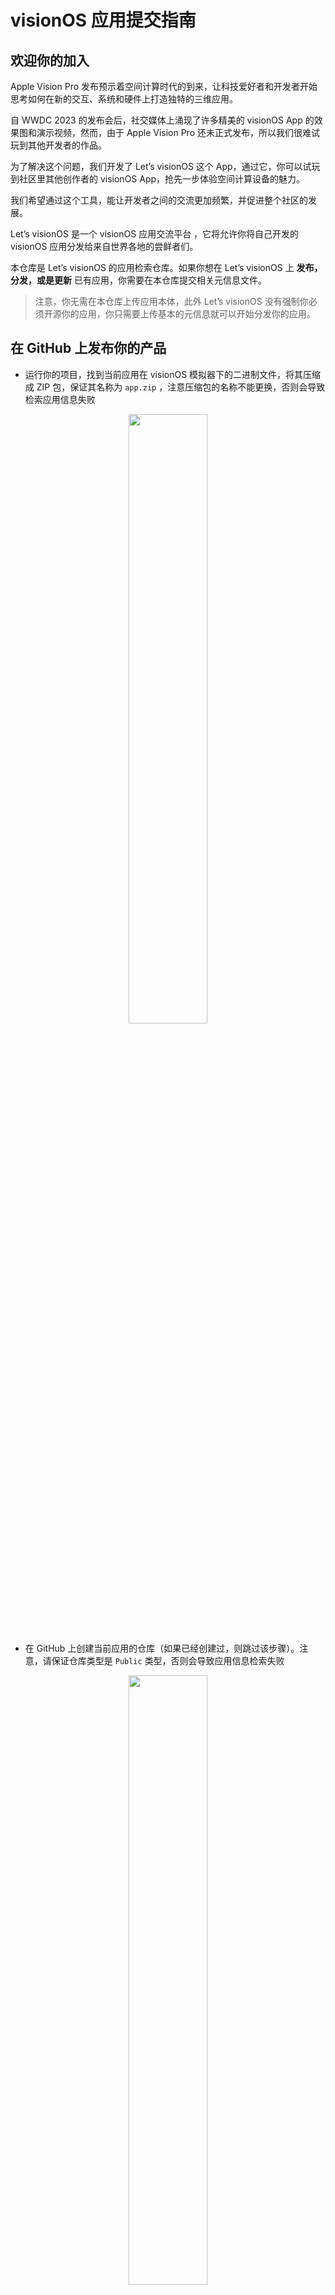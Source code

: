 # visionOS 应用提交指南

## 欢迎你的加入

Apple Vision Pro 发布预示着空间计算时代的到来，让科技爱好者和开发者开始思考如何在新的交互、系统和硬件上打造独特的三维应用。

自 WWDC 2023 的发布会后，社交媒体上涌现了许多精美的 visionOS App 的效果图和演示视频，然而，由于 Apple Vision Pro 还未正式发布，所以我们很难试玩到其他开发者的作品。

为了解决这个问题，我们开发了 Let’s visionOS 这个 App，通过它，你可以试玩到社区里其他创作者的 visionOS App，抢先一步体验空间计算设备的魅力。

我们希望通过这个工具，能让开发者之间的交流更加频繁，并促进整个社区的发展。

Let’s visionOS 是一个 visionOS 应用交流平台 ，它将允许你将自己开发的 visionOS 应用分发给来自世界各地的尝鲜者们。

本仓库是 Let’s visionOS 的应用检索仓库。如果你想在 Let’s visionOS 上 **发布，分发，或是更新** 已有应用，你需要在本仓库提交相关元信息文件。

> 注意，你无需在本仓库上传应用本体，此外 Let’s visionOS  没有强制你必须开源你的应用，你只需要上传基本的元信息就可以开始分发你的应用。

## 在 GitHub 上发布你的产品

- 运行你的项目，找到当前应用在 visionOS 模拟器下的二进制文件，将其压缩成 ZIP 包，保证其名称为 `app.zip` ，注意压缩包的名称不能更换，否则会导致检索应用信息失败

<p align="center">
  <img src="https://github.com/XRealityZone/XRApps/assets/11788119/1faeadfa-2fca-4016-80b5-710622c3a55d" width="50%" height="50%">
</p>


- 在 GitHub 上创建当前应用的仓库（如果已经创建过，则跳过该步骤）。注意，请保证仓库类型是 `Public` 类型，否则会导致应用信息检索失败

<p align="center">
  <img src="https://github.com/XRealityZone/XRApps/assets/11788119/1e6d4e10-9bbf-4951-a832-e54b9cad488a" width="50%" height="50%">
</p>

- 进入该仓库的 `Release` 界面，选择需要发布的 tag 号，并上传压缩包，即之前准备的`app.zip` ，填写相应的 Release 版本名称（推荐此名称与 tag 号保持相同）。

<p align="center">
  <img src="https://github.com/XRealityZone/XRApps/assets/11788119/274944f9-dc0f-4c39-b008-1d9e4135663c" width="50%" height="50%">
</p>


## 提交你的 App 信息到 XReality.Zone 的信息源中

- 对 XReality.Zone 的 [XRApps 仓库](https://github.com/XRealityZone/XRApps) 进行 Fork 操作。

<p align="center">
  <img src="https://github.com/XRealityZone/XRApps/assets/11788119/12e7e8a5-05b3-404b-9416-711638511e0d" width="50%" height="50%">
</p>

- 克隆 Fork 后的仓库到本地并创建新的分支，分支的命名规则为 `app/Your_App’s_Bundle_ID`

<p align="center">
  <img src="https://github.com/XRealityZone/XRApps/assets/11788119/404f8549-3653-4044-b913-faf09cee25a3" width="50%" height="50%">
</p>

- 每个需要在平台上发布的应用，都需要在本仓库下的 `XRApps` 中创建一个文件夹，并在文件夹中包含相关文件。为了防止文件夹名称重复，我们建议你将文件夹命名为具有唯一性质的名字，如 Bundle ID。下面是文件夹的基本结构：

```other
Folder
  - meta.json 
  - info.json
  - icon.png
  - some_photo.png
```

- `meta.json` 用来储存应用的基本元信息，主要被用来标识应用和检索使用。下面是一个示例文件：

```other
{
    "id": "579271a6-b86a-4dae-bbed-f856e830b42d",
    "name": "HelloWorld",
    "icon": "icon.png",
    "version": "1.0.0",
    "repo": "https://github.com/XRealityZone/what-vision-os-can-do",
    "category": "Developer",
    "bundle": "zone.xreality.WhatVisionOSCanDo",
    "featuredImage": "helloworld-feature.png",
    "slogan": "Meet the visionOS",
}
```

以下是对于各字段用法的解释：

| **字段名称**      | **是否必要** | **用途**                                                                                                                                                                          |
| ------------- | -------- | ------------------------------------------------------------------------------------------------------------------------------------------------------------------------------- |
| id            | 必要       | 应用标识，为 UUID 字符串，需自行生成，不能重复；推荐使用 [Online UUID Generator](https://www.uuidgenerator.net/) 的 V4 版本生成 UUID                                                                          |
| name          | 必要       | 应用名称                                                                                                                                                                            |
| icon          | 必要       | 应用图标，推荐大小为512 * 512，自动裁切为圆形，目前还不支持填写图片链接，需要将所有图片存到文件夹中，并在 JSON 文件中使用相对路径调用。                                                                                                     |
| version       | 必要       | 应用当前版本，支持  `A.B` 和 `A.B.C` 两种格式                                                                                                                                                 |
| repo          | 必要       | 应用的 GitHub Repo 地址，用于下载应用，该 Repo 无需包含源代码，但必须完成 [在 GitHub 上发布你的产品](craftdocs://open?blockId=F105C081-C8B4-4D9F-9959-DDB95508E30F&spaceId=23c2d78f-f0b2-a42c-f2cb-f0b2393adf52) 。 |
| category      | 必要       | 应用分类，必须从以下字段中选择：`Play`，`Work`，`Create`， `Develop`                                          |
| bundle        | 必要       | 上传应用的 Bundle ID                                                                                                                                                                 |
| featuredImage | 非必要      | 应用精选图片，推荐大小为 1300*800，如不添加，应用将不会在首页精选区展示，每张图片请控制在 1MB 以内；目前还不支持填写图片链接，需要将所有图片存到文件夹中，并在 JSON 文件中使用相对路径调用。                                                                        |
| slogan        | 非必要      | 应用标语，如果填写了 `featuredImage` 则必须填写该字段                                                                                                                                             |

- `info.json` 用来储存应用基本内容信息，将会被渲染并展示于应用详情页面。下面是一个示例文件：

```other
{
    "author": "Ryan Zhu",
    "description": "Unlock the full potential of your vision with EyeSight, a groundbreaking vision OS app designed to enhance and manage your visual experiences in real-time. EyeSight leverages the most advanced artificial intelligence and machine learning algorithms to analyze and interpret visual data, providing you with a host of functionalities that will redefine the way you see the world.\nKey Features:\nEnhanced Visual Perception: EyeSight uses real-time image processing and computer vision algorithms to optimize the images and videos you see, adjusting contrast, brightness, and sharpness to provide a clearer, more detailed view of your surroundings.\nObject and Text Recognition: EyeSight can identify and categorize objects and text in your field of vision, providing you with relevant information and context about what you are looking at.",
    "developerWebsite": "https://apple.com",
    "images": ["1.png", "2.png", "3.png"]
}
```

以下是对于各字段用法的解释：

| **字段名称**         | **是否必要** | **解释**                                                               |
| ---------------- | -------- | -------------------------------------------------------------------- |
| author           | 必要       | 应用开发者名称                                                              |
| description      | 必要       | 应用简介，可使用转义字符                                                         |
| developerWebsite | 必要       | 开发者网站                                                                |
| images           | 必要       | 应用截图，每张图片请控制在 1MB 以内；目前还不支持填写图片链接，需要将所有图片存到文件夹中，并在 JSON 文件中使用相对路径调用。 |

- 提交 commit 到自己的分支和仓库中，并在自己的仓库中发起向 XRealityZone 仓库的 PR 请求。

<p align="center">
  <img src="https://github.com/XRealityZone/XRApps/assets/11788119/a3c9bfdd-3a44-455b-9c91-72dff117e9fa" width="50%" height="50%">
</p>

<p align="center">
  <img src="https://github.com/XRealityZone/XRApps/assets/11788119/3d45a8ab-2120-4a25-bcdf-6417b505c614" width="50%" height="50%">
</p>

- 等待 XReality.Zone 的工作人员 Review 和 Merge 你的 PR，一旦你的 PR 被合入，就代表你的应用上架到了我们的交流平台。

<p align="center">
  <img src="https://github.com/XRealityZone/XRApps/assets/11788119/cafcd476-ae58-466c-a552-26544e20fc7a" width="50%" height="50%">
</p>

## FAQ

**Q：在哪里能找到当前应用在 visionOS 模拟器下的二进制文件？**

A：获取模拟器版本的二进制文件分为 3 步：

- 点击左上角的 `Run` 按钮或者使用快捷键 `CMD + R` 运行你的 visionOS 程序，确保代码运行的平台为 visionOS 模拟器平台。

<p align="center">
  <img src="https://github.com/XRealityZone/XRApps/assets/11788119/7fac429c-04d0-4a5d-bd26-b1cae603bb79" width="50%" height="50%">
</p>

- 在出现 `Build Succeeded` 的提示框后，展开左侧导航栏里的 `Product` 文件夹，在这个目录下会有一个或多个应用（以 `.app` 为后缀的文件）存在，选择你的 visionOS 应用，右键点击并选择 `Show in Finder`按钮。

<p align="center">
  <img src="https://github.com/XRealityZone/XRApps/assets/11788119/c216a253-1fe3-4873-8dc1-098e63b4173a" width="50%" height="50%">
</p>

- 在此文件夹里的 `.app` 文件，即为当前应用在 visionOS 模拟器下的二进制文件。

**Q: 如何找到仓库里的 Release 界面？**

A: 在仓库首页可以找到 `Release` 区域，点击后即可进入到 `Release` 界面。

<p align="center">
  <img src="https://github.com/XRealityZone/XRApps/assets/11788119/f6dec8ee-cebd-49e3-8e73-482392930444" width="50%" height="50%">
</p>

**Q：如何在自己的仓库里创建 tag**

A：在 `Release` 界面点击 `Choose a tag`，并在下拉列表的文本框里填写版本号，在填写完毕后，点击 `+ Create new tag A.B.C on publish` ，目前支持 `A.B` 和 `A.B.C` 两种格式的版本号，请保持版本号的顺序增长，不要出现倒序的情况。

<p align="center">
  <img src="https://github.com/XRealityZone/XRApps/assets/11788119/5b86c3fb-d4f9-4b03-8147-1aa2b6a2aa0b" width="50%" height="50%">
</p>

